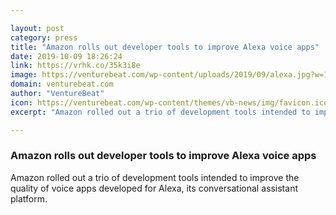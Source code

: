 ```yaml
---

layout: post
category: press
title: "Amazon rolls out developer tools to improve Alexa voice apps"
date: 2019-10-09 18:26:24
link: https://vrhk.co/35k3i8e
image: https://venturebeat.com/wp-content/uploads/2019/09/alexa.jpg?w=1200&strip=all
domain: venturebeat.com
author: "VentureBeat"
icon: https://venturebeat.com/wp-content/themes/vb-news/img/favicon.ico
excerpt: "Amazon rolled out a trio of development tools intended to improve the quality of voice apps developed for Alexa, its conversational assistant platform."

---
```


### Amazon rolls out developer tools to improve Alexa voice apps

Amazon rolled out a trio of development tools intended to improve the quality of voice apps developed for Alexa, its conversational assistant platform.